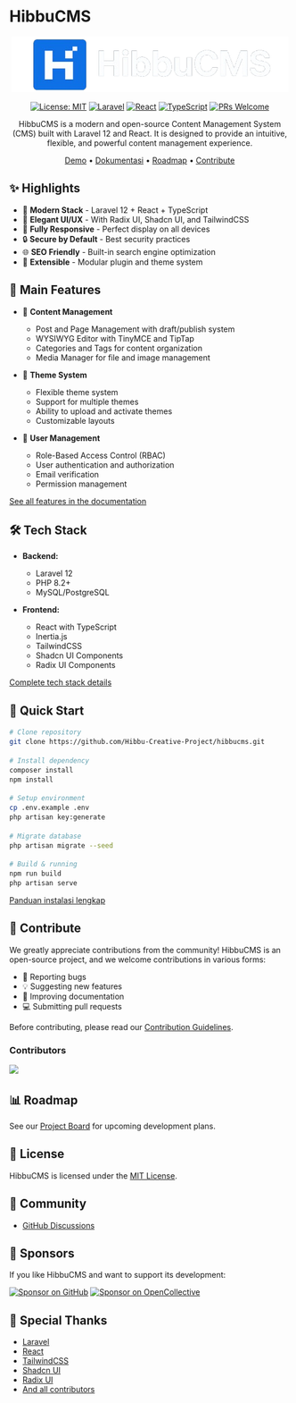 # HibbuCMS

<div align="center">

![HibbuCMS Logo](/public/logo.png)

[![License: MIT](https://img.shields.io/badge/License-MIT-yellow.svg)](https://opensource.org/licenses/MIT)
[![Laravel](https://img.shields.io/badge/Laravel-12.0-FF2D20?logo=laravel)](https://laravel.com)
[![React](https://img.shields.io/badge/React-19.0-61DAFB?logo=react)](https://reactjs.org)
[![TypeScript](https://img.shields.io/badge/TypeScript-5.7-3178C6?logo=typescript)](https://www.typescriptlang.org)
[![PRs Welcome](https://img.shields.io/badge/PRs-welcome-brightgreen.svg)](http://makeapullrequest.com)

HibbuCMS is a modern and open-source Content Management System (CMS) built with Laravel 12 and React. It is designed to provide an intuitive, flexible, and powerful content management experience.

[Demo](https://cms.hibbuproject.com/demo) • [Dokumentasi](https://cms.hibbuproject.com/docs) • [Roadmap](https://github.com/Hibbu-Creative-Project/hibbucms/projects) • [Contribute](#-Contribute) 

</div>

## ✨ Highlights

- 🚀 **Modern Stack** - Laravel 12 + React + TypeScript
- 🎨 **Elegant UI/UX** - With Radix UI, Shadcn UI, and TailwindCSS
- 📱 **Fully Responsive** - Perfect display on all devices
- 🔒 **Secure by Default** - Best security practices
- 🌐 **SEO Friendly** - Built-in search engine optimization
- 🔌 **Extensible** - Modular plugin and theme system

## 🎯 Main Features

- 📝 **Content Management**
  - Post and Page Management with draft/publish system
  - WYSIWYG Editor with TinyMCE and TipTap
  - Categories and Tags for content organization
  - Media Manager for file and image management

- 🎨 **Theme System**
  - Flexible theme system
  - Support for multiple themes
  - Ability to upload and activate themes
  - Customizable layouts

- 👥 **User Management**
  - Role-Based Access Control (RBAC)
  - User authentication and authorization
  - Email verification
  - Permission management

[See all features in the documentation](https://cms.hibbuproject.com/docs/features)

## 🛠️ Tech Stack

- **Backend:**
  - Laravel 12
  - PHP 8.2+
  - MySQL/PostgreSQL

- **Frontend:**
  - React with TypeScript
  - Inertia.js
  - TailwindCSS
  - Shadcn UI Components
  - Radix UI Components

[Complete tech stack details](https://cms.hibbuproject.com/docs/tech-stack)

## 🚀 Quick Start

```bash
# Clone repository
git clone https://github.com/Hibbu-Creative-Project/hibbucms.git

# Install dependency
composer install
npm install

# Setup environment
cp .env.example .env
php artisan key:generate

# Migrate database
php artisan migrate --seed

# Build & running
npm run build
php artisan serve
```

[Panduan instalasi lengkap](https://cms.hibbuproject.com/docs/installation)

## 🤝 Contribute

We greatly appreciate contributions from the community! HibbuCMS is an open-source project, and we welcome contributions in various forms:

- 🐛 Reporting bugs
- 💡 Suggesting new features
- 📝 Improving documentation
- 💻 Submitting pull requests

Before contributing, please read our [Contribution Guidelines](CONTRIBUTING.md).

### Contributors

<a href="https://github.com/Hibbu-Creative-Project/hibbucms/graphs/contributors">
  <img src="https://contrib.rocks/image?repo=Hibbu-Creative-Project/hibbucms" />
</a>

## 📊 Roadmap

See our [Project Board](https://github.com/Hibbu-Creative-Project/hibbucms/projects) for upcoming development plans.

## 📜 License

HibbuCMS is licensed under the [MIT License](LICENSE).

## 💬 Community

- [GitHub Discussions](https://github.com/Hibbu-Creative-Project/hibbucms/discussions)

## 🌟 Sponsors

If you like HibbuCMS and want to support its development:

[![Sponsor on GitHub](https://img.shields.io/badge/Sponsor-GitHub-ea4aaa?logo=github-sponsors)](https://github.com/sponsors/Hibbu-Creative-Project)
[![Sponsor on OpenCollective](https://img.shields.io/badge/Sponsor-OpenCollective-7FADF2?logo=open-collective)](https://opencollective.com/hibbucms)

## 🙏 Special Thanks

- [Laravel](https://laravel.com)
- [React](https://reactjs.org)
- [TailwindCSS](https://tailwindcss.com)
- [Shadcn UI](https://ui.shadcn.com/)
- [Radix UI](https://www.radix-ui.com)
- [And all contributors](https://github.com/Hibbu-Creative-Project/hibbucms/graphs/contributors)
